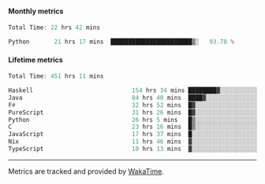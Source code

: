 #### Monthly metrics
<!--START_SECTION:wakamonthly-->

```asm
Total Time: 22 hrs 42 mins

Python       21 hrs 17 mins  ███████████████████████▒░   93.78 %
```

<!--END_SECTION:wakamonthly-->
#### Lifetime metrics
<!--START_SECTION:wakalifetime-->

```asm
Total Time: 451 hrs 11 mins

Haskell                            154 hrs 34 mins ████████▓░░░░░░░░░░░░░░░░   34.16 %
Java                               84 hrs 40 mins  ████▓░░░░░░░░░░░░░░░░░░░░   18.72 %
F#                                 32 hrs 52 mins  █▓░░░░░░░░░░░░░░░░░░░░░░░   07.26 %
PureScript                         31 hrs 26 mins  █▓░░░░░░░░░░░░░░░░░░░░░░░   06.95 %
Python                             26 hrs 5 mins   █▒░░░░░░░░░░░░░░░░░░░░░░░   05.77 %
C                                  23 hrs 16 mins  █▒░░░░░░░░░░░░░░░░░░░░░░░   05.14 %
JavaScript                         17 hrs 37 mins  █░░░░░░░░░░░░░░░░░░░░░░░░   03.90 %
Nix                                11 hrs 46 mins  ▓░░░░░░░░░░░░░░░░░░░░░░░░   02.60 %
TypeScript                         10 hrs 13 mins  ▓░░░░░░░░░░░░░░░░░░░░░░░░   02.26 %
```

<!--END_SECTION:wakalifetime-->

---

Metrics are tracked and provided by [WakaTime](https://github.com/athul/waka-readme).
